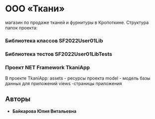 # ООО «Ткани» 

магазин по продаже тканей и фурнитуры в Кропоткине. Структура папок проекта:
### Библиотека классов SF2022User01Lib
### Библиотека тестов SF2022User01LibTests
### Проект NET Framework TkaniApp
В проекте TkaniApp:
assets - ресурсы проекта
model - модель базы данных для приложений
views -страницы приложения



## Авторы

* **Байкарова Юлия Витальевна**

